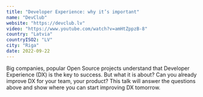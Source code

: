 ```yaml
---
title: "Developer Experience: why it’s important"
name: "DevClub"
website: "https://devclub.lv"
video: "https://www.youtube.com/watch?v=amHtZppzB-8"
country: "Latvia"
countryISO2: "LV"
city: "Riga"
date: 2022-09-22
---
```


Big companies, popular Open Source projects understand that Developer Experience (DX) is the key to success.
But what it is about?
Can you already improve DX for your team, your product?
This talk will answer the questions above and show where you can start improving DX tomorrow.
